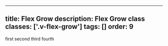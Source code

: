 <!--
 *              Copyright (c) 2025 Visa, Inc.
 *
 * Licensed under the Apache License, Version 2.0 (the "License");
 * you may not use this file except in compliance with the License.
 * You may obtain a copy of the License at
 *
 *         http://www.apache.org/licenses/LICENSE-2.0
 *
 * Unless required by applicable law or agreed to in writing, software
 * distributed under the License is distributed on an "AS IS" BASIS,
 * WITHOUT WARRANTIES OR CONDITIONS OF ANY KIND, either express or implied.
 * See the License for the specific language governing permissions and
 * limitations under the License.
 *
 -->
---
title: Flex Grow
description: Flex Grow class 
classes: ['.v-flex-grow']
tags: []
order: 9
---

<div class="v-surface v-flex v-flex-row v-flex-wrap v-gap-4" style="--v-surface-border-size: 2px;">
  <span class="v-flex-grow">
    first
  </span>
  <span>
    second
  </span>
  <span>
    third
  </span>
  <span>
    fourth
  </span>
</div>
